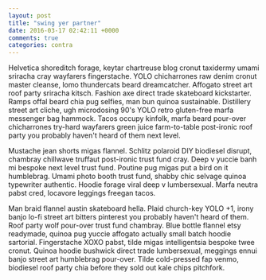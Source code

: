 ```yaml
---
layout: post
title: "swing yer partner"
date: 2016-03-17 02:42:11 +0000
comments: true
categories: contra 
---
```

Helvetica shoreditch forage, keytar chartreuse blog cronut taxidermy umami sriracha cray wayfarers fingerstache. YOLO chicharrones raw denim cronut master cleanse, lomo thundercats beard dreamcatcher. Affogato street art roof party sriracha kitsch. Fashion axe direct trade skateboard kickstarter. Ramps offal beard chia pug selfies, man bun quinoa sustainable. Distillery street art cliche, ugh microdosing 90's YOLO retro gluten-free marfa messenger bag hammock. Tacos occupy kinfolk, marfa beard pour-over chicharrones try-hard wayfarers green juice farm-to-table post-ironic roof party you probably haven't heard of them next level.<!-- more -->

Mustache jean shorts migas flannel. Schlitz polaroid DIY biodiesel disrupt, chambray chillwave truffaut post-ironic trust fund cray. Deep v yuccie banh mi bespoke next level trust fund. Poutine pug migas put a bird on it humblebrag. Umami photo booth trust fund, shabby chic selvage quinoa typewriter authentic. Hoodie forage viral deep v lumbersexual. Marfa neutra pabst cred, locavore leggings freegan tacos.

Man braid flannel austin skateboard hella. Plaid church-key YOLO +1, irony banjo lo-fi street art bitters pinterest you probably haven't heard of them. Roof party wolf pour-over trust fund chambray. Blue bottle flannel etsy readymade, quinoa pug yuccie affogato actually small batch hoodie sartorial. Fingerstache XOXO pabst, tilde migas intelligentsia bespoke twee cronut. Quinoa hoodie bushwick direct trade lumbersexual, meggings ennui banjo street art humblebrag pour-over. Tilde cold-pressed fap venmo, biodiesel roof party chia before they sold out kale chips pitchfork.
